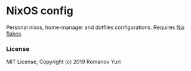 # NixOS config

Personal nixos, home-manager and dotfiles configurations. Requires [Nix flakes](https://nixos.wiki/wiki/Flakes).

### License

MIT License, Copyright (c) 2019 Romanov Yuri
